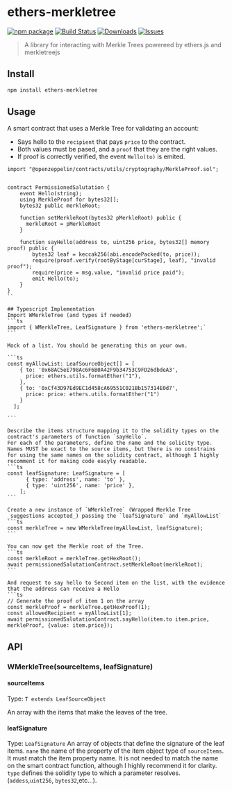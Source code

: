 # ethers-merkletree

[![npm package][npm-img]][npm-url]
[![Build Status][build-img]][build-url]
[![Downloads][downloads-img]][downloads-url]
[![Issues][issues-img]][issues-url]

> A library for interacting with Merkle Trees powereed by ethers.js and merkletreejs

## Install

```bash
npm install ethers-merkletree
```

## Usage

A smart contract that uses a Merkle Tree for validating an account:

- Says hello to the `recipient` that pays `price` to the contract.
- Both values must be pased, and a `proof` that they are the right values.
- If proof is correctly verified, the event `Hello(to)` is emited.

````sol
import "@openzeppelin/contracts/utils/cryptography/MerkleProof.sol";


contract PermissionedSalutation {
    event Hello(string);
    using MerkleProof for bytes32[];
    bytes32 public merkleRoot;

    function setMerkleRoot(bytes32 pMerkleRoot) public {
      merkleRoot = pMerkleRoot
    }

    function sayHello(address to, uint256 price, bytes32[] memory proof) public {
        bytes32 leaf = keccak256(abi.encodePacked(to, price));
        require(proof.verify(rootByStage[curStage], leaf), "invalid proof");
        require(price = msg.value, "invalid price paid");
        emit Hello(to);
    }
}
``

## Typescript Implementation
Import WMerkleTree (and types if needed)
```ts
import { WMerkleTree, LeafSignature } from 'ethers-merkletree';`
```

Mock of a list. You should be generating this on your own.

```ts
const myAllowList: LeafSourceObject[] = [
    { to: '0x68AC5eE798Ac6F6B0A42F9b34753C9FD26dbdeA3',
      price: ethers.utils.formatEther("1"),
    },
    { to: '0xCf43D97Ed9EC1d458cA69551C021Bb157314E0d7',
      price: price: ethers.utils.formatEther("1")
    }
  ];

```

Describe the items structure mapping it to the solidity types on the contract's parameters of function `sayHello`.
For each of the parameters, define the name and the solicity type.
Names MUST be exact to the source items, but there is no constrains for using the same names on the solidity contract, although I highly recomment it for making code easyly readable.
```ts
const leafSignature: LeafSignature = [
      { type: 'address', name: 'to' },
      { type: 'uint256', name: 'price' },
    ];
```

Create a new instance of `WMerkleTree` (Wrapped Merkle Tree _suggestions accepted_) passing the `leafSignature` and `myAllowList`
```ts
const merkleTree = new WMerkleTree(myAllowList, leafSignature);
```

You can now get the Merkle root of the Tree.
```ts
const merkleRoot = merkleTree.getHexRoot();
await permissionedSalutationContract.setMerkleRoot(merkleRoot);
```

And request to say hello to Second item on the list, with the evidence that the address can receive a Hello
```ts
// Generate the proof of item 1 on the array
const merkleProof = merkleTree.getHexProof(1);
const allowedRecipient = myAllowList[1];
await permissionedSalutationContract.sayHello(item.to item.price, merkleProof, {value: item.price});
````

## API

### WMerkleTree(sourceItems, leafSignature)

#### sourceItems

Type: `T extends LeafSourceObject`

An array with the items that make the leaves of the tree.

#### leafSignature

Type: `LeafSignature`
An array of objects that define the signature of the leaf items.
`nane` the name of the property of the item object type of `sourceItems`. It must match the item property name. It is not needed to match the name on the smart contract function, although I highly recommend it for clarity.
`type` defines the solidity type to which a parameter resolves. (`addess`,`uint256`, `bytes32`,etc...).

[build-img]: https://github.com/juanumusic/ethers-merkletree/actions/workflows/release.yml/badge.svg
[build-url]: https://github.com/juanumusic/ethers-merkletree/actions/workflows/release.yml
[downloads-img]: https://img.shields.io/npm/dt/ethers-merkletree
[downloads-url]: https://www.npmtrends.com/ethers-merkletree
[npm-img]: https://img.shields.io/npm/v/ethers-merkletree
[npm-url]: https://www.npmjs.com/package/ethers-merkletree
[issues-img]: https://img.shields.io/github/issues/juanumusic/ethers-merkletree
[issues-url]: https://github.com/juanumusic/ethers-merkletree/issues
